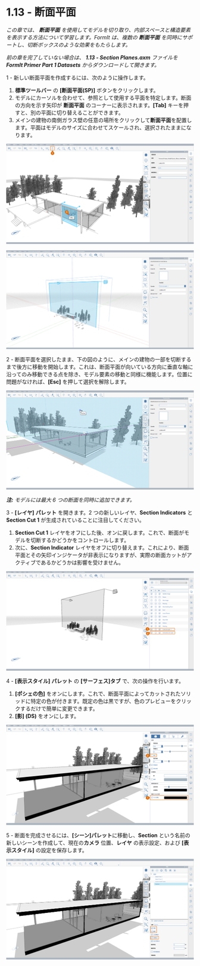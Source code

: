 # 1.13 - 断面平面

_この章では、_ _**断面平面**_ _を使用してモデルを切り取り、内部スペースと構造要素を表示する方法について学習します。FormIt は、複数の_ _**断面平面**_ _を同時にサポートし、切断ボックスのような効果をもたらします。_

_前の章を完了していない場合は、_ _**1.13 - Section Planes.axm**_ _ファイルを_ _**FormIt Primer Part 1 Datasets** からダウンロードして開きます。_

1 - 新しい断面平面を作成するには、次のように操作します。

1. **標準ツールバー** の **[断面平面(SP)]** ボタンをクリックします。
2. モデルにカーソルを合わせて、参照として使用する平面を特定します。断面の方向を示す矢印が **断面平面** のコーナーに表示されます。**[Tab]** キーを押すと、別の平面に切り替えることができます。
3. メインの建物の南側ガラス壁の任意の場所をクリックして**断面平面**を配置します。平面はモデルのサイズに合わせてスケールされ、選択されたままになります。

![Section plane preview when hovering over the glass wall.](<../../.gitbook/assets/0 (6).png>)

![Scaled section plane after being placed.](<../../.gitbook/assets/1 (19) (1).png>)

2 - 断面平面を選択したまま、下の図のように、メインの建物の一部を切断するまで後方に移動を開始します。これは、断面平面が向いている方向に垂直な軸に沿ってのみ移動できる点を除き、モデル要素の移動と同様に機能します。位置に問題がなければ、**[Esc]** を押して選択を解除します。

![](<../../.gitbook/assets/2 (11) (1).png>)

_**注:**_ _モデルには最大 6 つの断面を同時に追加できます。_

3 - **[レイヤ]** **パレット** を開きます。2 つの新しいレイヤ、**Section Indicators** と **Section Cut 1** が生成されていることに注目してください。

1. **Section Cut 1** レイヤをオフにした後、オンに戻します。これで、断面がモデルを切断するかどうかをコントロールします。
2. 次に、**Section Indicator** レイヤをオフに切り替えます。これにより、断面平面とその矢印インジケータが非表示になりますが、実際の断面カットがアクティブであるかどうかは影響を受けません。

![](<../../.gitbook/assets/3 (6) (1).png>)

4 - **[表示スタイル]** **パレット** の **[サーフェス]タブ** で、次の操作を行います。

1. **[ポシェの色]** をオンにします。これで、断面平面によってカットされたソリッドに特定の色が付きます。既定の色は黒ですが、色のプレビューをクリックするだけで簡単に変更できます。
2. **[影] (DS)** をオンにします。

![](../../.gitbook/assets/poche.png)

5 - 断面を完成させるには、**[シーン]パレット**に移動し、**Section** という名前の新しいシーンを作成して、現在の**カメラ** 位置、**レイヤ** の表示設定、および **[表示スタイル]** の設定を保存します。

![](<../../.gitbook/assets/5 (7).png>)
